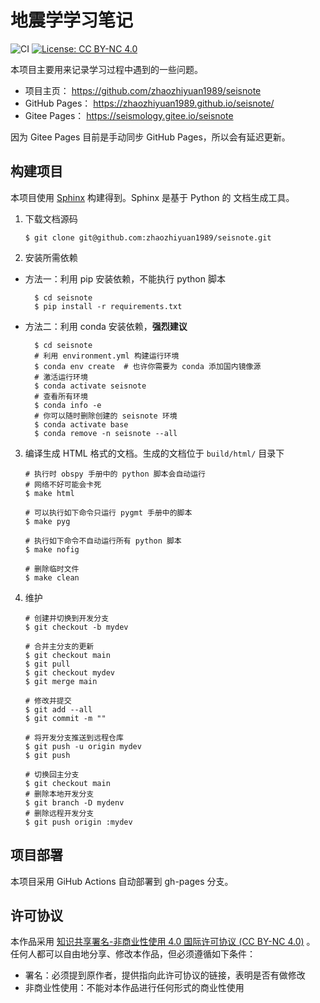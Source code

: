 # 地震学学习笔记

![CI](https://github.com/zhaozhiyuan1989/seisnote/workflows/CI/badge.svg)
[![License: CC BY-NC 4.0](https://img.shields.io/badge/License-CC%20BY--NC%204.0-blue.svg)](https://creativecommons.org/licenses/by-nc/4.0/deed.zh)


本项目主要用来记录学习过程中遇到的一些问题。

- 项目主页： https://github.com/zhaozhiyuan1989/seisnote
- GitHub Pages： https://zhaozhiyuan1989.github.io/seisnote/
- Gitee Pages： https://seismology.gitee.io/seisnote

因为 Gitee Pages 目前是手动同步 GitHub Pages，所以会有延迟更新。

## 构建项目

本项目使用 [Sphinx](http://www.sphinx-doc.org/) 构建得到。Sphinx 是基于 Python 的
文档生成工具。

1.  下载文档源码

        $ git clone git@github.com:zhaozhiyuan1989/seisnote.git

2.  安装所需依赖

- 方法一：利用 pip 安装依赖，不能执行 python 脚本

        $ cd seisnote
        $ pip install -r requirements.txt

- 方法二：利用 conda 安装依赖，**强烈建议**

        $ cd seisnote
        # 利用 environment.yml 构建运行环境
        $ conda env create  # 也许你需要为 conda 添加国内镜像源
        # 激活运行环境
        $ conda activate seisnote
        # 查看所有环境
        $ conda info -e
        # 你可以随时删除创建的 seisnote 环境
        $ conda activate base
        $ conda remove -n seisnote --all


3.  编译生成 HTML 格式的文档。生成的文档位于 `build/html/` 目录下

        # 执行时 obspy 手册中的 python 脚本会自动运行
        # 网络不好可能会卡死
        $ make html

        # 可以执行如下命令只运行 pygmt 手册中的脚本
        $ make pyg

        # 执行如下命令不自动运行所有 python 脚本
        $ make nofig

        # 删除临时文件
        $ make clean 


4.  维护

        # 创建并切换到开发分支
        $ git checkout -b mydev
        
        # 合并主分支的更新
        $ git checkout main
        $ git pull
        $ git checkout mydev
        $ git merge main

        # 修改并提交
        $ git add --all
        $ git commit -m ""

        # 将开发分支推送到远程仓库
        $ git push -u origin mydev
        $ git push
        
        # 切换回主分支
        $ git checkout main
        # 删除本地开发分支
        $ git branch -D mydenv
        # 删除远程开发分支
        $ git push origin :mydev

## 项目部署

本项目采用 GiHub Actions 自动部署到 gh-pages 分支。

## 许可协议

本作品采用 [知识共享署名-非商业性使用 4.0 国际许可协议 (CC BY-NC 4.0)](https://creativecommons.org/licenses/by-nc/4.0/deed.zh) 。
任何人都可以自由地分享、修改本作品，但必须遵循如下条件：

- 署名：必须提到原作者，提供指向此许可协议的链接，表明是否有做修改
- 非商业性使用：不能对本作品进行任何形式的商业性使用
